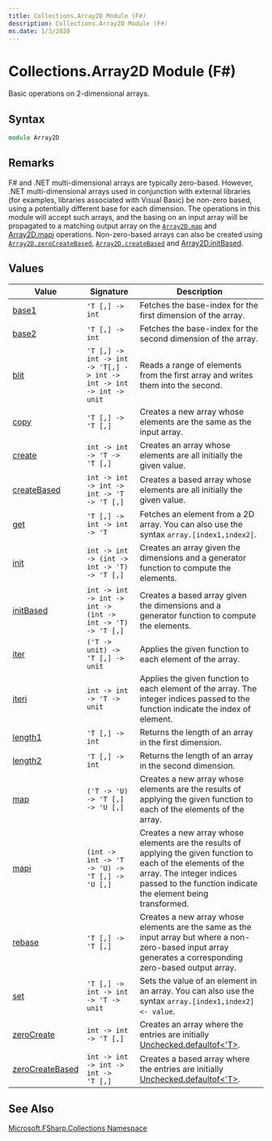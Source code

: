 ```yaml
---
title: Collections.Array2D Module (F#)
description: Collections.Array2D Module (F#)
ms.date: 1/3/2020
---
```


# Collections.Array2D Module (F#)

Basic operations on 2-dimensional arrays.

## Syntax

```fsharp
module Array2D
```

## Remarks
F# and .NET multi-dimensional arrays are typically zero-based. However, .NET multi-dimensional arrays used in conjunction with external libraries (for examples, libraries associated with Visual Basic) be non-zero based, using a potentially different base for each dimension. The operations in this module will accept such arrays, and the basing on an input array will be propagated to a matching output array on the [`Array2D.map`](array2d.map['t,'u]-function.md) and [Array2D.mapi](array2d.mapi['t,'u]-function.md) operations. Non-zero-based arrays can also be created using [`Array2D.zeroCreateBased`](array2d.zerocreatebased['t]-function.md), [`Array2D.createBased`](array2d.createbased['t]-function.md) and [Array2D.initBased](array2d.initbased['t]-function.md).

## Values

|Value|Signature|Description|
|-----|---------|-----------|
|[base1](array2d.base1['t]-function.md)|`'T [,] -> int`|Fetches the base-index for the first dimension of the array.|
|[base2](array2d.base2['t]-function.md)|`'T [,] -> int`|Fetches the base-index for the second dimension of the array.|
|[blit](array2d.blit['t]-function.md)|`'T [,] -> int -> int -> 'T[,] -> int -> int -> int -> int -> unit`|Reads a range of elements from the first array and writes them into the second.|
|[copy](array2d.copy['t]-function.md)|`'T [,] -> 'T [,]`|Creates a new array whose elements are the same as the input array.|
|[create](array2d.create['t]-function.md)|`int -> int -> 'T -> 'T [,]`|Creates an array whose elements are all initially the given value.|
|[createBased](array2d.createbased['t]-function.md)|`int -> int -> int -> int -> 'T -> 'T [,]`|Creates a based array whose elements are all initially the given value.|
|[get](array2d.get['t]-function.md)|`'T [,] -> int -> int -> 'T`|Fetches an element from a 2D array. You can also use the syntax `array.[index1,index2]`.|
|[init](array2d.init['t]-function.md)|`int -> int -> (int -> int -> 'T) -> 'T [,]`|Creates an array given the dimensions and a generator function to compute the elements.|
|[initBased](array2d.initbased['t]-function.md)|`int -> int -> int -> int -> (int -> int -> 'T) -> 'T [,]`|Creates a based array given the dimensions and a generator function to compute the elements.|
|[iter](array2d.iter['t]-function.md)|`('T -> unit) -> 'T [,] -> unit`|Applies the given function to each element of the array.|
|[iteri](array2d.iteri['t]-function.md)|`int -> int -> 'T -> unit`|Applies the given function to each element of the array. The integer indices passed to the function indicate the index of element.|
|[length1](array2d.length1['t]-function.md)|`'T [,] -> int`|Returns the length of an array in the first dimension.|
|[length2](array2d.length2['t]-function.md)|`'T [,] -> int`|Returns the length of an array in the second dimension.|
|[map](array2d.map['t,'u]-function.md)|`('T -> 'U) -> 'T [,] -> 'U [,]`|Creates a new array whose elements are the results of applying the given function to each of the elements of the array.|
|[mapi](array2d.mapi['t,'u]-function.md)|`(int -> int -> 'T -> 'U) -> 'T [,] -> 'U [,]`|Creates a new array whose elements are the results of applying the given function to each of the elements of the array. The integer indices passed to the function indicate the element being transformed.|
|[rebase](array2d.rebase['t]-function.md)|`'T [,] -> 'T [,]`|Creates a new array whose elements are the same as the input array but where a non-zero-based input array generates a corresponding zero-based output array.|
|[set](array2d.set['t]-function.md)|`'T [,] -> int -> int -> 'T -> unit`|Sets the value of an element in an array. You can also use the syntax `array.[index1,index2] <- value`.|
|[zeroCreate](array2d.zerocreate['t]-function.md)|`int -> int -> 'T [,]`|Creates an array where the entries are initially [Unchecked.defaultof<'T>](https://msdn.microsoft.com/library/9ff97f2a-1bd4-4f4c-afbe-5886a74ab977).|
|[zeroCreateBased](array2d.zerocreatebased['t]-function.md)|`int -> int -> int -> int -> 'T [,]`|Creates a based array where the entries are initially [Unchecked.defaultof<'T>](https://msdn.microsoft.com/library/9ff97f2a-1bd4-4f4c-afbe-5886a74ab977).|

## See Also
[Microsoft.FSharp.Collections Namespace](../Microsoft.FSharp.Collections-Namespace.md)
